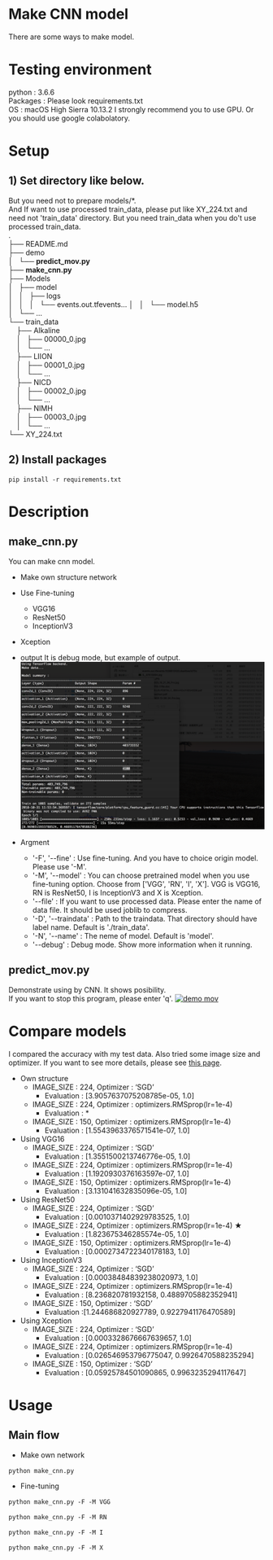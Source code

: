 # Make CNN model
There are some ways to make model.  


# Testing environment
python : 3.6.6  
Packages : Please look requirements.txt  
OS : macOS High Sierra 10.13.2
I strongly recommend you to use GPU. Or you should use google colabolatory.


# Setup
## 1) Set directory like below.  
But you need not to prepare models/\*.  
And If want to use processed train_data, please put like XY_224.txt and need not 'train_data' directory. But you need train_data when you do't use processed train_data.    
.  
├── README.md  
├── demo  
│   └── **predict_mov.py**  
├── **make_cnn.py**  
├── Models  
│   ├── model  
│   │   ├── logs   
│   │   │   └── events.out.tfevents...
│   │   └── model.h5  
│   └── ...  
└── train_data  
    ├── Alkaline  
    │   ├── 00000_0.jpg  
    │   └── ...  
    ├── LIION  
    │   ├── 00001_0.jpg  
    │   └── ...  
    ├── NICD  
    │   ├── 00002_0.jpg  
    │   └── ...  
    ├── NIMH  
    │   ├── 00003_0.jpg  
    │   └── ...  
    └── XY_224.txt

## 2) Install packages  
```
pip install -r requirements.txt   
```

# Description
## make_cnn.py
You can make cnn model.
  - Make own structure network
  - Use Fine-tuning
	 - VGG16  
	 - ResNet50  
	 - InceptionV3  
   - Xception  

- output
It is debug mode, but example of output.
![output image](https://github.com/emi-cd/learn-CNN/blob/readme/imgs/output.png?raw=true)

- Argment
  - '-F', '--fine' : Use fine-tuning. And you have to choice origin model. Please use '-M'.
  - '-M', '--model' : You can choose pretrained model when you use fine-tuning option. Choose from ['VGG', 'RN', 'I', 'X']. VGG is VGG16, RN is ResNet50, I is InceptionV3 and X is Xception.
  - '--file' : If you want to use processed data. Please enter the name of data file. It should be used joblib to compress.
  - '-D', '--traindata' : Path to the traindata. That directory should have label name. Default is './train_data'.
  - '-N', '--name' : The neme of model. Default is 'model'.
  - '--debug' : Debug mode. Show more information when it running.


## predict_mov.py
Demonstrate using by CNN. It shows posibility.  
If you want to stop this program, please enter 'q'.
[![demo mov](https://github.com/emi-cd/make-CNN/blob/readme/imgs/demo.png?raw=true)](http://www.youtube.com/watch?v=jjC69wbVxvs)


# Compare models
I compared the accuracy with my test data. Also tried some image size and optimizer. If you want to see more details, please see [this page](https://docs.google.com/document/d/14dQYAU1SCiJdCCIgX4ubmGzfGVARKKmA1mqhffvajSY/edit?usp=sharing).
- Own structure
  - IMAGE_SIZE : 224, Optimizer : ‘SGD’
    - Evaluation : [3.9057637075208785e-05, 1.0]
  - IMAGE_SIZE : 224, Optimizer : optimizers.RMSprop(lr=1e-4)
    - Evaluation : *
  - IMAGE_SIZE : 150, Optimizer : optimizers.RMSprop(lr=1e-4)
      - Evaluation : [1.5543963376571541e-07, 1.0]
- Using VGG16
  - IMAGE_SIZE : 224, Optimizer : ‘SGD’
    - Evaluation :  [1.3551500213746776e-05, 1.0]
  - IMAGE_SIZE : 224, Optimizer : optimizers.RMSprop(lr=1e-4)
    - Evaluation : [1.1920930376163597e-07, 1.0]
  - IMAGE_SIZE : 150, Optimizer : optimizers.RMSprop(lr=1e-4)
      - Evaluation : [3.131041632835096e-05, 1.0]
- Using ResNet50
  - IMAGE_SIZE : 224, Optimizer : ‘SGD’
    - Evaluation : [0.0010371402929783525, 1.0]
  - IMAGE_SIZE : 224, Optimizer : optimizers.RMSprop(lr=1e-4) ★
    - Evaluation :  [1.823675346285574e-05, 1.0]
  - IMAGE_SIZE : 150, Optimizer : optimizers.RMSprop(lr=1e-4)
      - Evaluation : [0.0002734722340178183, 1.0]
- Using InceptionV3
  - IMAGE_SIZE : 224, Optimizer : ‘SGD’
    - Evaluation : [0.00038484839238020973, 1.0]
  - IMAGE_SIZE : 224, Optimizer : optimizers.RMSprop(lr=1e-4)
    - Evaluation : [8.236820781932158, 0.4889705882352941]
  - IMAGE_SIZE : 150, Optimizer : ‘SGD’
      - Evaluation :[1.244686820927789, 0.9227941176470589]
- Using Xception
  - IMAGE_SIZE : 224, Optimizer : ‘SGD’
    - Evaluation :  [0.0003328676667639657, 1.0]
  - IMAGE_SIZE : 224, Optimizer : optimizers.RMSprop(lr=1e-4)
    - Evaluation : [0.026546953796775047, 0.9926470588235294]
  - IMAGE_SIZE : 150, Optimizer : ‘SGD’
      - Evaluation : [0.05925784501090865, 0.9963235294117647]


# Usage
## Main flow
- Make own network
```
python make_cnn.py
```

- Fine-tuning
```
python make_cnn.py -F -M VGG
```
```
python make_cnn.py -F -M RN
```
```
python make_cnn.py -F -M I
```
```
python make_cnn.py -F -M X
```
